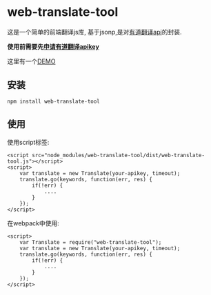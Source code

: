 # web-translate-tool
这是一个简单的前端翻译js库, 基于jsonp,是对[有道翻译api](http://fanyi.youdao.com/openapi?path=data-mode)的封装.

**使用前需要先[申请有道翻译apikey](http://fanyi.youdao.com/openapi?path=data-mode)**

这里有一个[DEMO](http://hu-zhi-hang.github.io/web-translate-tool/)
## 安装
`npm install web-translate-tool`
## 使用
使用script标签:

    <script src="node_modules/web-translate-tool/dist/web-translate-tool.js"></script>
    <script>
        var translate = new Translate(your-apikey, timeout);
        translate.go(keywords, function(err, res) {
            if(!err) {
                ....
            }
        });
    </script>
在webpack中使用:

    <script>
        var Translate = require("web-translate-tool");
        var translate = new Translate(your-apikey, timeout);
        translate.go(keywords, function(err, res) {
            if(!err) {
                ....
            }
        });
    </script>
    